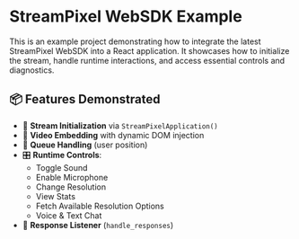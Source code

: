 # StreamPixel WebSDK Example

This is an example project demonstrating how to integrate the latest StreamPixel WebSDK into a React application. It showcases how to initialize the stream, handle runtime interactions, and access essential controls and diagnostics.

## 📦 Features Demonstrated

- 🔌 **Stream Initialization** via `StreamPixelApplication()`
- 🎥 **Video Embedding** with dynamic DOM injection
- 🧠 **Queue Handling** (user position)
- 🎛️ **Runtime Controls**:
  - Toggle Sound
  - Enable Microphone
  - Change Resolution
  - View Stats
  - Fetch Available Resolution Options
  - Voice & Text Chat
- 🔄 **Response Listener** (`handle_responses`)
